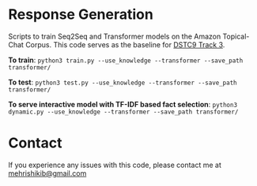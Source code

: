# Response Generation 

Scripts to train Seq2Seq and Transformer models on the Amazon Topical-Chat Corpus. This code serves as the baseline for [DSTC9 Track 3](http://dialog.speech.cs.cmu.edu:8003/).

**To train**: `python3 train.py --use_knowledge --transformer --save_path transformer/`

**To test**: `python3 test.py --use_knowledge --transformer --save_path transformer/`

**To serve interactive model with TF-IDF based fact selection**: `python3 dynamic.py --use_knowledge --transformer --save_path transformer/`

# Contact

If you experience any issues with this code, please contact me at mehrishikib@gmail.com
